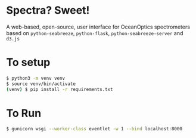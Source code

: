 # Spectra? Sweet!
A web-based, open-source, user interface for OceanOptics spectrometers based on `python-seabreeze`, `python-flask`, `python-seabreeze-server` and `d3.js`

# To setup
```bash
$ python3 -m venv venv
$ source venv/bin/activate
(venv) $ pip install -r requirements.txt
```

# To Run
```bash
$ gunicorn wsgi --worker-class eventlet -w 1 --bind localhost:8000
```
